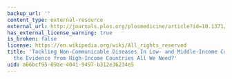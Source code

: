 ```yaml
---
backup_url: ''
content_type: external-resource
external_url: http://journals.plos.org/plosmedicine/article?id=10.1371/journal.pmed.1001377
has_external_license_warning: true
is_broken: false
license: https://en.wikipedia.org/wiki/All_rights_reserved
title: 'Tackling Non-Communicable Diseases In Low- and Middle-Income Countries: Is
  the Evidence from High-Income Countries All We Need?'
uid: a06bcf95-09ae-4041-9497-b312e36234e5
---
```

